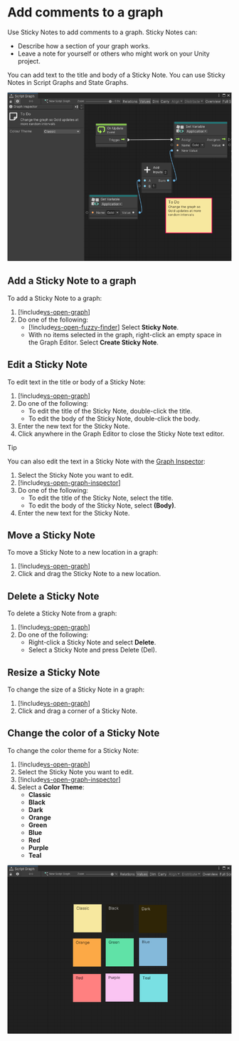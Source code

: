 # Add comments to a graph

Use Sticky Notes to add comments to a graph. Sticky Notes can: 

- Describe how a section of your graph works.
- Leave a note for yourself or others who might work on your Unity project.

You can add text to the title and body of a Sticky Note. You can use Sticky Notes in Script Graphs and State Graphs. 

![An image of the Graph window. The Graph Inspector is open. An On Update node triggers a Set Variable node, which sets the value of an Application variable named Gold. The value of Gold is set by an Add Inputs node, which takes the current value of Gold from a Get Variable node and adds 1. A Sticky Note has been added to the graph, and states that "To Do: Change the graph so Gold updates at more random intervals."](images/vs-sticky-note-example.png)

## Add a Sticky Note to a graph 

To add a Sticky Note to a graph: 

1. [!include[vs-open-graph](./snippets/vs-open-graph.md)]
1. Do one of the following: 
    - [!include[vs-open-fuzzy-finder](./snippets/vs-open-fuzzy-finder.md)] Select **Sticky Note**. 
    - With no items selected in the graph, right-click an empty space in the Graph Editor. Select **Create Sticky Note**. 


## Edit a Sticky Note 

To edit text in the title or body of a Sticky Note: 

1. [!include[vs-open-graph](./snippets/vs-open-graph.md)]
1. Do one of the following: 
    - To edit the title of the Sticky Note, double-click the title. 
    - To edit the body of the Sticky Note, double-click the body. 
1. Enter the new text for the Sticky Note. 
1. Click anywhere in the Graph Editor to close the Sticky Note text editor.

> [!TIP]
> You can also edit the text in a Sticky Note with the [Graph Inspector](vs-interface-overview.md#the-graph-inspector):
> 1. Select the Sticky Note you want to edit. 
> 1. [!include[vs-open-graph-inspector](./snippets/vs-open-graph-inspector.md)]
> 1. Do one of the following: 
>    - To edit the title of the Sticky Note, select the title. 
>    - To edit the body of the Sticky Note, select **(Body)**. 
> 1. Enter the new text for the Sticky Note. 

## Move a Sticky Note 

To move a Sticky Note to a new location in a graph: 

1. [!include[vs-open-graph](./snippets/vs-open-graph.md)]
1. Click and drag the Sticky Note to a new location. 

## Delete a Sticky Note 

To delete a Sticky Note from a graph: 

1. [!include[vs-open-graph](./snippets/vs-open-graph.md)]
1. Do one of the following: 
    - Right-click a Sticky Note and select **Delete**. 
    - Select a Sticky Note and press Delete (Del).


## Resize a Sticky Note 

To change the size of a Sticky Note in a graph: 

1. [!include[vs-open-graph](./snippets/vs-open-graph.md)]
1. Click and drag a corner of a Sticky Note. 


## Change the color of a Sticky Note 

To change the color theme for a Sticky Note: 

1. [!include[vs-open-graph](./snippets/vs-open-graph.md)]
1. Select the Sticky Note you want to edit.
1. [!include[vs-open-graph-inspector](./snippets/vs-open-graph-inspector.md)]
1. Select a **Color Theme**: 
    - **Classic**
    - **Black**
    - **Dark**
    - **Orange**
    - **Green**
    - **Blue**
    - **Red**
    - **Purple**
    - **Teal** 


![An image of the Graph window. A graph contains nine Sticky Notes, each set to a different Color Theme with the Color Theme set as their title: Classic, Black, Dark, Orange, Green, Blue, Red, Purple, and Teal.](images/vs-sticky-note-example-color.png)